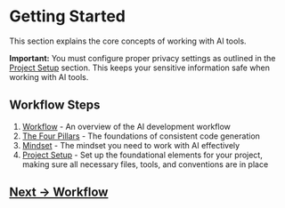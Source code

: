 # Getting Started

This section explains the core concepts of working with AI tools.

**Important:** You must configure proper privacy settings as outlined in the [Project Setup](project-setup.md) section. This keeps your sensitive information safe when working with AI tools.

## Workflow Steps
1. [Workflow](workflow.md) - An overview of the AI development workflow
2. [The Four Pillars](the-four-pillars.md) - The foundations of consistent code generation
3. [Mindset](ai-working-mindset.md) - The mindset you need to work with AI effectively
4. [Project Setup](project-setup.md) - Set up the foundational elements for your project, making sure all necessary files, tools, and conventions are in place

## [Next -> Workflow](workflow.md)
